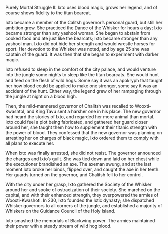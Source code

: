 

Purely Mortal Struggle II: Ixto uses blood magic, grows her legend, and of course shows fidelity to the titan bearcat. 

Ixto became a member of the Calitsh governor’s personal guard, but still her ambition grew. She practiced the Dance of the Whisker for hours a day; Ixto became stronger than any yashool woman. She began to abstain from cooked food and ate just like the bearcats; Ixto became stronger than any yashool man. Ixto did not hide her strength and would wrestle horses for sport. Her devotion to the Whisker was noted, and by age 25 she was captain of the guard. It was then that she began to experiment with darker magic. 

Ixto refused to sleep in the comfort of the city palace, and would venture into the jungle some nights to sleep like the titan bearcats. She would hunt and feed on the flesh of wild hogs. Some say it was an apokryph that taught her how blood could be applied to make one stronger, some say it was an accident of the hunt. Either way, the legend grew of her rampaging through the jungle at night on a blood high. 

Then, the mild-mannered governor of Chalitsh was recalled to Wooxti-Kwashtol, and King Tavu sent a harsher one in his place. The new governor had heard the stories of Ixto, and regarded her more animal than mortal. Ixto could feel a plot being fabricated, and gathered her guard closer around her, she taught them how to supplement their titanic strength with the power of blood. They confessed that the new governor was planning on arresting her on charges of black magic, Ixto ordered them to comply with all plans to execute her. 

When Ixto was finally arrested, she did not resist. The governor announced the charges and Ixto’s guilt. She was tied down and laid on her chest while the executioner brandished an axe.  The axeman swung, and at the last moment Ixto broke her binds, flipped over, and caught the axe in her teeth. Her guards turned on the governor, and Chalitsh fell to her control. 

With the city under her grasp, Ixto gathered the Society of the Whisker around her and spoke of ostracization of their society. She marched on the capital, and with their enhanced strength, they overpowered the armies of Wooxti-Kwashotl. In 230, Ixto founded the Ixtic dynasty; she dispatched Whisker governors to all corners of the jungle, and established a majority of Whiskers on the Guidance Council of the Holy Island.

Ixto smashed the memorials of Blackwing power. The armies maintained their power with a steady stream of wild hog blood.